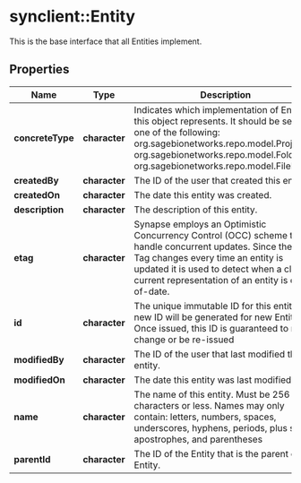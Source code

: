 # synclient::Entity

This is the base interface that all Entities implement.
## Properties
Name | Type | Description | Notes
------------ | ------------- | ------------- | -------------
**concreteType** | **character** | Indicates which implementation of Entity this object represents. It should be set to one of the following: org.sagebionetworks.repo.model.Project, org.sagebionetworks.repo.model.Folder, or org.sagebionetworks.repo.model.FileEntity.  | [optional] 
**createdBy** | **character** | The ID of the user that created this entity. | [optional] 
**createdOn** | **character** | The date this entity was created. | [optional] 
**description** | **character** | The description of this entity. | [optional] 
**etag** | **character** | Synapse employs an Optimistic Concurrency Control (OCC) scheme to handle concurrent updates. Since the E-Tag changes every time an entity is updated it is used to detect when a client&#39;s current representation of an entity is out-of-date.  | [optional] 
**id** | **character** | The unique immutable ID for this entity. A new ID will be generated for new Entities. Once issued, this ID is guaranteed to never change or be re-issued  | [optional] 
**modifiedBy** | **character** | The ID of the user that last modified this entity. | [optional] 
**modifiedOn** | **character** | The date this entity was last modified. | [optional] 
**name** | **character** | The name of this entity. Must be 256 characters or less. Names may only contain: letters, numbers, spaces, underscores, hyphens, periods, plus signs, apostrophes, and parentheses  | [optional] 
**parentId** | **character** | The ID of the Entity that is the parent of this Entity. | [optional] 


